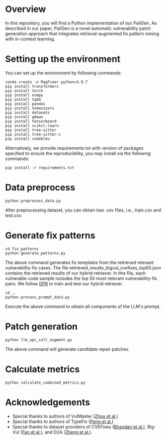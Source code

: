 # Overview 
In this repository, you will find a Python implementation of our PailGen. As described in our paper, PailGen is a novel automatic vulnerability patch generation approach that integrates retrieval-augmented fix pattern mining with in-context learning.
# Setting up the environment
You can set up the environment by following commands:
```
conda create -n RagFixer python=3.9.7
pip install transformers
pip install torch
pip install numpy
pip install tqdm
pip install pandas
pip install tokenizers
pip install datasets
pip install gdown
pip install tensorboard
pip install scikit-learn
pip install tree-sitter
pip install tree-sitter-c
pip install codebleu 
```
Alternatively, we provide requirements.txt with version of packages specified to ensure the reproducibility, you may install via the following commands:
```
pip install -r requirements.txt
```
# Data preprocess
```
python preprocess_data.py
```
After preprocessing dataset, you can obtain two .csv files, i.e., train.csv and test.csv.
# Generate fix patterns
```
cd fix_patterns
python generate_patterns.py
```
The above command generates fix templates from the retrieved relevant vulnerability-fix cases. The file retrieved_results_bigvul_cvefixes_top50.json contains the retrieved results of our hybrid retriever. In this file, each vulnerable code sample includes the top 50 most relevant vulnerability-fix pairs. We follow [DPR](https://github.com/facebookresearch/DPR) to train and test our hybrid retriever.  
```
cd ..
python process_prompt_data.py
```
Execute the above command to obtain all components of the LLM's prompt.
# Patch generation
```
python llm_api_call_augment.py
```
The above command will generate candidate repair patches.
# Calculate metrics
```
python calculate_combined_metrics.py
```
# Acknowledgements
- Special thanks to authors of VulMaster ([Zhou et al.](https://dl.acm.org/doi/abs/10.1145/3597503.3639222))
- Special thanks to authors of TypeFix ([Peng et al.](https://arxiv.org/pdf/2306.01394))
- Special thanks to dataset providers of CVEFixes ([Bhandari et al.](https://dl.acm.org/doi/pdf/10.1145/3475960.3475985)), Big-Vul ([Fan et al.](https://dl.acm.org/doi/10.1145/3379597.3387501)), and D2A ([Zheng et al.](https://arxiv.org/pdf/2102.07995)).
